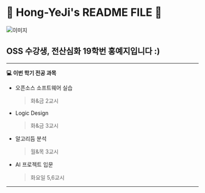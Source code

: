 🍋 Hong-YeJi's README FILE 🍋
============================
![이미지](https://cdn.pixabay.com/photo/2020/11/01/13/03/lemon-5703655_1280.jpg)

OSS 수강생, 전산심화 19학번 홍예지입니다 :)
--------------------------------------
***
**💻 이번 학기 전공 과목**
+ 오픈소스 소프트웨어 실습
    > 화&금 2교시
+ Logic Design
    > 화&금 3교시
+ 알고리듬 분석
    > 월&목 3교시
+ AI 프로젝트 입문
    > 화요일 5,6교시
***

